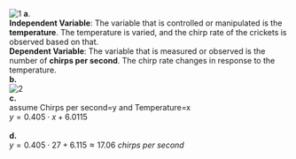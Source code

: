 ![1](https://github.com/user-attachments/assets/74b73046-ea0b-40f2-bee7-69b5cdd9571c)
**a**.\
**Independent Variable**: The variable that is controlled or manipulated is the **temperature**. The temperature is varied, and the chirp rate of the crickets is observed based on that.\
**Dependent Variable**: The variable that is measured or observed is the number of **chirps per second**. The chirp rate changes in response to the temperature.
\
**b.**\
![2](https://github.com/user-attachments/assets/c4a93870-236f-4091-a195-c4d5fb091427)
\
**c.**\
assume Chirps per second=y and Temperature=x \
$y = 0.405 \cdot x + 6.0115$
\
\
**d.**\
$y=0.405\cdot 27+6.115≈17.06 \ chirps \ per\ second$
